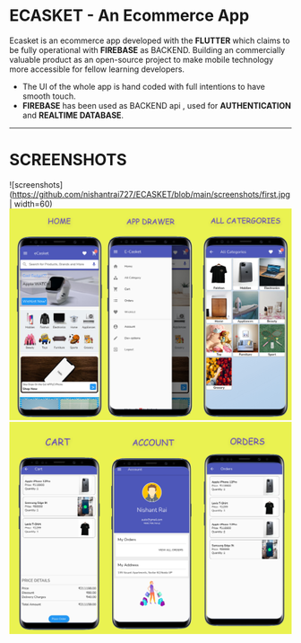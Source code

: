 # ECASKET - An Ecommerce App

Ecasket is an ecommerce app developed with the **FLUTTER** which claims to be fully operational with **FIREBASE** as BACKEND. Building an commercially valuable product as an open-source project to make mobile technology more accessible for fellow learning developers.

- The UI of the whole app is hand coded with full intentions to have smooth touch.
- **FIREBASE** has been used as BACKEND api , used for **AUTHENTICATION** and **REALTIME DATABASE**.

***

# SCREENSHOTS

![screenshots](https://github.com/nishantrai727/ECASKET/blob/main/screenshots/first.jpg | width=60)
![screenshots](https://github.com/nishantrai727/ECASKET/blob/main/screenshots/second.jpg)
![screenshots](https://github.com/nishantrai727/ECASKET/blob/main/screenshots/third.jpg)

